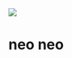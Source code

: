 <!DOCTYPE html>
<html lang="en">
  <head>
    <meta charset="UTF-8" />
    <meta http-equiv="X-UA-Compatible" content="IE=edge" />
    <meta name="viewport" content="width=device-width, initial-scale=1.0" />
    <title>Document</title>
    <style>
      em {
        color: aquamarine;
        font-style: normal;
      }
      strong {
        color: brown;
      }
    </style>
  </head>
  <body>
    <img src="neo_neo_animated.webp" />
    <h1>neo neo</h1>
  </body>
</html>
  
